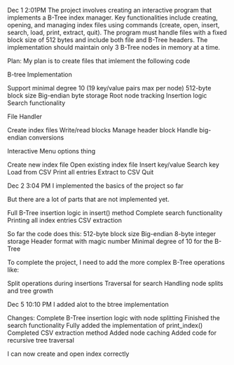 Dec 1 2:01PM
The project involves creating an interactive program that implements a B-Tree index manager.
Key functionalities include creating, opening, and managing index files using commands (create, open, insert, search, load, print, extract, quit).
The program must handle files with a fixed block size of 512 bytes and include both file and B-Tree headers.
The implementation should maintain only 3 B-Tree nodes in memory at a time.

Plan: My plan is to create files that imlement the following code

B-tree Implementation

Support minimal degree 10 (19 key/value pairs max per node)
512-byte block size
Big-endian byte storage
Root node tracking
Insertion logic
Search functionality


File Handler

Create index files
Write/read blocks
Manage header block
Handle big-endian conversions


Interactive Menu options thing

Create new index file
Open existing index file
Insert key/value
Search key
Load from CSV
Print all entries
Extract to CSV
Quit



Dec 2 3:04 PM
I implemented the basics of the project so far

But there are a lot of parts that are not implemented yet. 

Full B-Tree insertion logic in insert() method
Complete search functionality
Printing all index entries
CSV extraction

So far the code does this:
512-byte block size
Big-endian 8-byte integer storage
Header format with magic number
Minimal degree of 10 for the B-Tree

To complete the project, I need to add the more complex B-Tree operations like:

Split operations during insertions
Traversal for search
Handling node splits and tree growth



Dec 5 10:10 PM
I added alot to the btree implementation

Changes: 
Complete B-Tree insertion logic with node splitting
Finished the search functionality
Fully added the implementation of print_index()
Completed CSV extraction method
Added node caching 
Added code for recursive tree traversal

I can now create and open index correctly